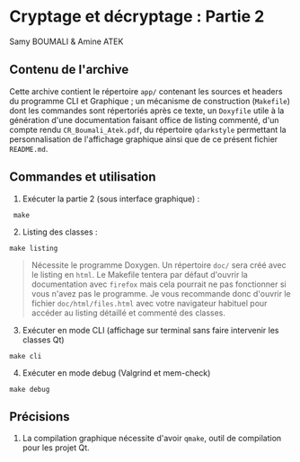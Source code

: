 # Cryptage et décryptage : Partie 2
Samy BOUMALI & Amine ATEK

## Contenu de l'archive

Cette archive contient le répertoire `app/` contenant les sources et headers du programme CLI et Graphique ; un mécanisme de construction (`Makefile`) dont les commandes sont répertoriés après ce texte, un `Doxyfile` utile à la génération d'une documentation faisant office de listing commenté, d'un compte rendu `CR_Boumali_Atek.pdf`, du répertoire `qdarkstyle` permettant la personnalisation de l'affichage graphique ainsi que de ce présent fichier `README.md`. 

## Commandes et utilisation

1. Exécuter la partie 2 (sous interface graphique) :
```
 make 
```

2. Listing des classes :
```
make listing
```
> Nécessite le programme Doxygen. Un répertoire `doc/` sera créé avec le listing en `html`. Le Makefile tentera par défaut d'ouvrir la documentation avec `firefox` mais cela pourrait ne pas fonctionner si vous n'avez pas le programme. Je vous recommande donc d'ouvrir le fichier `doc/html/files.html` avec votre navigateur habituel pour accéder au listing détaillé et commenté des classes.

3. Exécuter en mode CLI (affichage sur terminal sans faire intervenir les classes Qt)
```
make cli
```

4. Exécuter en mode debug (Valgrind et mem-check)
```
make debug
```

## Précisions

1. La compilation graphique nécessite d'avoir `qmake`, outil de compilation pour les projet Qt.

